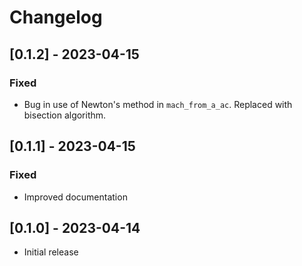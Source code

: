 # Changelog

## [0.1.2] - 2023-04-15

### Fixed
- Bug in use of Newton's method in `mach_from_a_ac`. Replaced with bisection
  algorithm.

## [0.1.1] - 2023-04-15

### Fixed
- Improved documentation

## [0.1.0] - 2023-04-14

- Initial release
